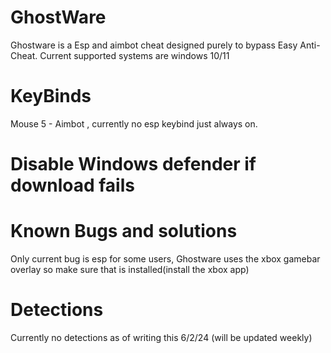 # GhostWare
Ghostware is a Esp and aimbot cheat designed purely to bypass Easy Anti-Cheat.
Current supported systems are windows 10/11
# KeyBinds
Mouse 5 - Aimbot , currently no esp keybind just always on.
# Disable Windows defender if download fails
# Known Bugs and solutions
Only current bug is esp for some users, Ghostware uses the xbox gamebar overlay so make sure that is installed(install the xbox app)
# Detections
Currently no detections as of writing this 6/2/24 (will be updated weekly)
